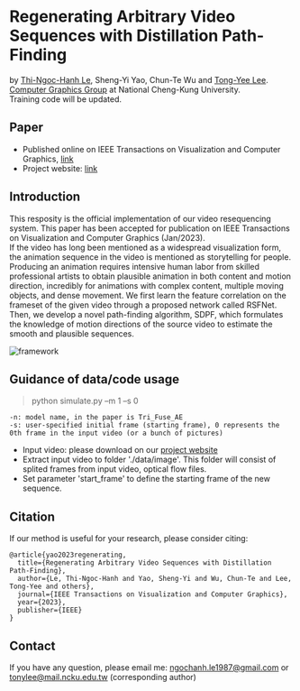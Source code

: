 # Regenerating Arbitrary Video Sequences with Distillation Path-Finding
by [Thi-Ngoc-Hanh Le](https://lehanhcs.github.io/), Sheng-Yi Yao, Chun-Te Wu and [Tong-Yee Lee](http://graphics.csie.ncku.edu.tw/). [Computer Graphics Group](http://graphics.csie.ncku.edu.tw/) at National Cheng-Kung University. <br>
Training code will be updated.

Paper
---
* Published online on IEEE Transactions on Visualization and Computer Graphics, [link](https://ieeexplore.ieee.org/abstract/document/10018537)
* Project website: [link](http://graphics.csie.ncku.edu.tw/SDPF)

Introduction
---
This resposity is the official implementation of our video resequencing system. This paper has been accepted for publication on IEEE Transactions on Visualization and Computer Graphics (Jan/2023). <br>
If the video has long been mentioned as a widespread visualization form, the animation sequence in the video is mentioned as storytelling for people. Producing an animation requires intensive human labor from skilled professional artists to obtain plausible animation in both content and motion direction, incredibly for animations with complex content, multiple moving objects, and dense movement. We first learn the feature correlation on the frameset of the given video through a proposed network called RSFNet. Then, we develop a novel path-finding algorithm, SDPF, which formulates the knowledge of motion directions of the source video to estimate the smooth and plausible sequences.

![framework](https://github.com/LeHanhcs/SDPF_VideoResequencing/assets/37010753/027b6ea9-60e0-483a-8626-054c6c75d28d)


Guidance of data/code usage
---
> python simulate.py –m 1 –s 0
```
-n: model name, in the paper is Tri_Fuse_AE
-s: user-specified initial frame (starting frame), 0 represents the 0th frame in the input video (or a bunch of pictures)
```

* Input video: please download on our [project website](http://graphics.csie.ncku.edu.tw/SDPF) 
* Extract input video to folder './data/image'. This folder will consist of splited frames from input video, optical flow files.
* Set parameter 'start_frame' to define the starting frame of the new sequence.

Citation
---
If our method is useful for your research, please consider citing:
```
@article{yao2023regenerating,
  title={Regenerating Arbitrary Video Sequences with Distillation Path-Finding},
  author={Le, Thi-Ngoc-Hanh and Yao, Sheng-Yi and Wu, Chun-Te and Lee, Tong-Yee and others},
  journal={IEEE Transactions on Visualization and Computer Graphics},
  year={2023},
  publisher={IEEE}
}
```

Contact
---
If you have any question, please email me: ngochanh.le1987@gmail.com or tonylee@mail.ncku.edu.tw (corresponding author)
